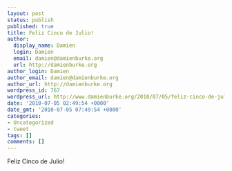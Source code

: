 ```yaml
---
layout: post
status: publish
published: true
title: Feliz Cinco de Julio!
author:
  display_name: Damien
  login: Damien
  email: damien@damienburke.org
  url: http://damienburke.org
author_login: Damien
author_email: damien@damienburke.org
author_url: http://damienburke.org
wordpress_id: 767
wordpress_url: http://www.damienburke.org/2010/07/05/feliz-cinco-de-julio/
date: '2010-07-05 02:49:54 +0000'
date_gmt: '2010-07-05 07:49:54 +0000'
categories:
- Uncategorized
- tweet
tags: []
comments: []
---
```

<p>Feliz Cinco de Julio!</p>

